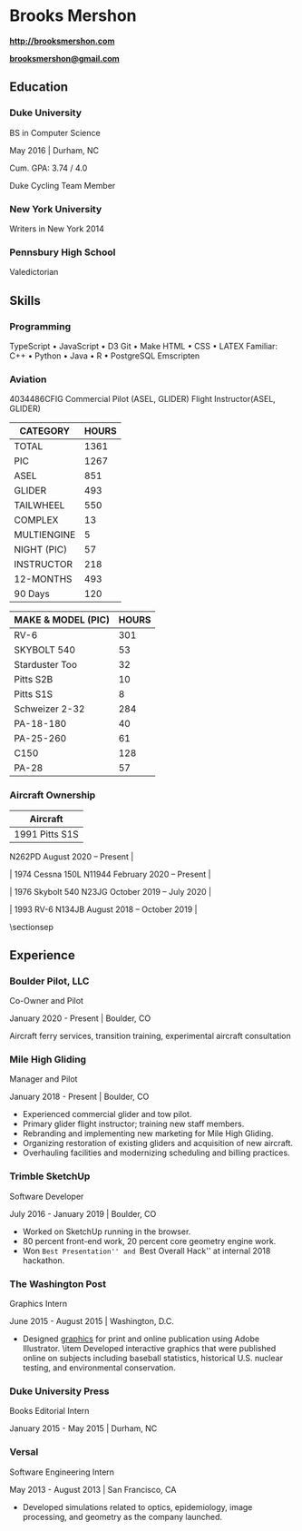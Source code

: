 # Brooks Mershon

**http://brooksmershon.com**

**brooksmershon@gmail.com**

## Education

### Duke University
BS in Computer Science

May 2016 | Durham, NC

Cum. GPA: 3.74 / 4.0

Duke Cycling Team Member

### New York University

Writers in New York 2014

### Pennsbury High School

Valedictorian

## Skills

### Programming

TypeScript • JavaScript • D3
Git • Make
HTML • CSS • LATEX
Familiar:
C++ • Python • Java • R • PostgreSQL
Emscripten

### Aviation

4034486CFIG
Commercial Pilot (ASEL, GLIDER)
Flight Instructor(ASEL, GLIDER)

| CATEGORY  | HOURS |
| ------------- | ------------- |
| TOTAL  | 1361 |
| PIC  | 1267 |
| ASEL | 851  |
| GLIDER   | 493  |
| TAILWHEEL  | 550 |
| COMPLEX | 13  |
| MULTIENGINE | 5  |
| NIGHT (PIC)  | 57  |
| INSTRUCTOR  | 218 |
| 12-MONTHS  | 493 |
| 90 Days | 120 |

| MAKE & MODEL (PIC)  | HOURS |
| ------------- | ------------- |
| RV-6  | 301 |
| SKYBOLT 540  | 53 |
| Starduster Too | 32 |
| Pitts S2B | 10  |
| Pitts S1S | 8  |
| Schweizer 2-32  | 284 |
| PA-18-180  | 40 |
| PA-25-260  | 61 |
| C150  | 128 |
| PA-28  | 57 |


### Aircraft Ownership

| Aircraft |
| ----- |
| 1991 Pitts S1S
N262PD
August 2020 – Present |

| 1974 Cessna 150L
N11944
February 2020 – Present |

| 1976 Skybolt 540
N23JG
October 2019 – July 2020 |

| 1993 RV-6
N134JB
August 2018 – October 2019 |


\sectionsep

## Experience

### Boulder Pilot, LLC

Co-Owner and Pilot

January 2020 - Present | Boulder, CO

Aircraft ferry services, transition training, experimental aircraft consultation

### Mile High Gliding

Manager and Pilot

January 2018 - Present | Boulder, CO

- Experienced commercial glider and tow pilot.
- Primary glider flight instructor; training new staff members.
- Rebranding and implementing new marketing for Mile High Gliding.
- Organizing restoration of existing gliders and acquisition of new aircraft.
- Overhauling facilities and modernizing scheduling and billing practices.

### Trimble SketchUp

Software Developer

July 2016 - January 2019 | Boulder, CO

- Worked on SketchUp running in the browser.
- 80 percent front-end work, 20 percent core geometry engine work. 
- Won ``Best Presentation'' and ``Best Overall Hack'' at internal 2018 hackathon.

### The Washington Post

Graphics Intern

June 2015 - August 2015 | Washington, D.C.

- Designed [graphics](https://github.com/bmershon/published-urls) for print and online publication using Adobe Illustrator. \item Developed interactive graphics that were published online on subjects including baseball statistics, historical U.S. nuclear testing, and environmental conservation.

### Duke University Press

Books Editorial Intern

January 2015 - May 2015 | Durham, NC

### Versal

Software Engineering Intern

May 2013 - August 2013 | San Francisco, CA

- Developed simulations related to optics, epidemiology, image processing, and geometry as the company launched.
